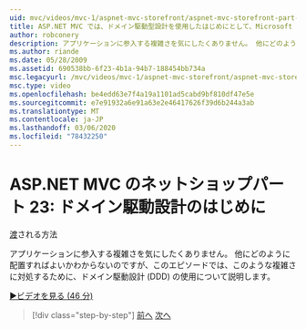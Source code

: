 ```yaml
---
uid: mvc/videos/mvc-1/aspnet-mvc-storefront/aspnet-mvc-storefront-part-23-getting-started-with-domain-driven-design
title: ASP.NET MVC では、ドメイン駆動型設計を使用したはじめにとして、Microsoft Docs
author: robconery
description: アプリケーションに参入する複雑さを気にしたくありません。 他にどのように配置すればよいかわからないのですが、このエピソードでは、アーキテクチャを少し前後振っする必要があります。
ms.author: riande
ms.date: 05/28/2009
ms.assetid: 690538bb-6f23-4b1a-94b7-188454bb734a
msc.legacyurl: /mvc/videos/mvc-1/aspnet-mvc-storefront/aspnet-mvc-storefront-part-23-getting-started-with-domain-driven-design
msc.type: video
ms.openlocfilehash: be4edd63e7f4a19a1101ad5cabd9bf810df47e5e
ms.sourcegitcommit: e7e91932a6e91a63e2e46417626f39d6b244a3ab
ms.translationtype: MT
ms.contentlocale: ja-JP
ms.lasthandoff: 03/06/2020
ms.locfileid: "78432250"
---
```

# <a name="aspnet-mvc-storefront-part-23-getting-started-with-domain-driven-design"></a>ASP.NET MVC のネットショップパート 23: ドメイン駆動設計のはじめに

[渡](https://github.com/robconery)される方法

アプリケーションに参入する複雑さを気にしたくありません。 他にどのように配置すればよいかわからないのですが、このエピソードでは、このような複雑さに対処するために、ドメイン駆動設計 (DDD) の使用について説明します。

[&#9654;ビデオを見る (46 分)](https://channel9.msdn.com/Blogs/ASP-NET-Site-Videos/aspnet-mvc-storefront-part-23-getting-started-with-domain-driven-design)

> [!div class="step-by-step"]
> [前へ](aspnet-mvc-storefront-part-22-restructuring-rerouting-and-paypal.md)
> [次へ](aspnet-mvc-storefront-part-24-finis.md)
